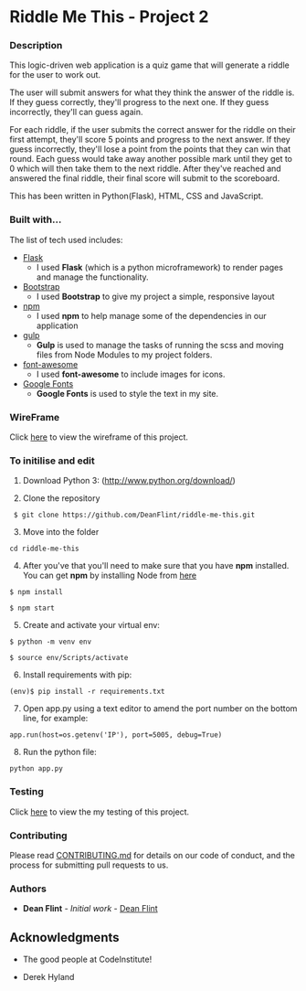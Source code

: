 # Riddle Me This - Project 2


### Description

This logic-driven web application is a quiz game that will generate a riddle for the user to work out.

The user will submit answers for what they think the answer of the riddle is. If they guess correctly, 
they'll progress to the next one. If they guess incorrectly, they'll can guess again.

For each riddle, if the user submits the correct answer for the riddle on their first attempt, 
they'll score 5 points and progress to the next answer. If they guess incorrectly, they'll lose a 
point from the points that they can win that round. Each guess would take away another possible mark 
until they get to 0 which will then take them to the next riddle. After they've reached and answered 
the final riddle, their final score will submit to the scoreboard.

This has been written in Python(Flask), HTML, CSS and JavaScript. 


### Built with...

The list of tech used includes:

- [Flask](http://flask.pocoo.org/)
    - I used **Flask** (which is a python microframework) to render pages and manage the functionality.
- [Bootstrap](http://getbootstrap.com/)
    - I used **Bootstrap** to give my project a simple, responsive layout
- [npm](https://www.npmjs.com/)
    - I used **npm** to help manage some of the dependencies in our application
- [gulp](https://gulpjs.com/)
    - **Gulp** is used to manage the tasks of running the scss and moving files from Node Modules to my project folders.
- [font-awesome](http://fontawesome.io/)
    - I used **font-awesome** to include images for icons.
- [Google Fonts](https://fonts.google.com/) 
    - **Google Fonts** is used to style the text in my site.


### WireFrame

Click [here](wireframe.pdf) to view the wireframe of this project.


### To initilise and edit

1. Download Python 3: (http://www.python.org/download/)

2. Clone the repository 

``` $ git clone https://github.com/DeanFlint/riddle-me-this.git```

3. Move into the folder

``` cd riddle-me-this ```

4. After you've that you'll need to make sure that you have **npm** installed. You can get **npm** by installing Node from [here](https://nodejs.org/en/)

``` $ npm install ```

``` $ npm start ```


5. Create and activate your virtual env:

``` $ python -m venv env ```

``` $ source env/Scripts/activate ```

6. Install requirements with pip:

``` (env)$ pip install -r requirements.txt ```

7. Open app.py using a text editor to amend the port number on the bottom line, for example:

``` app.run(host=os.getenv('IP'), port=5005, debug=True) ```

8. Run the python file:

``` python app.py ```


### Testing

Click [here](../tests) to view the my testing of this project.


### Contributing

Please read [CONTRIBUTING.md](https://gist.github.com/PurpleBooth/b24679402957c63ec426) for details on our code of conduct, and the process for submitting pull requests to us.


### Authors

* **Dean Flint** - *Initial work* - [Dean Flint](https://github.com/DeanFlint)


## Acknowledgments

* The good people at CodeInstitute!

* Derek Hyland
